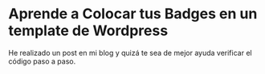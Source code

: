 # Aprende a Colocar tus Badges en un template de Wordpress

He realizado un post en mi blog y quizá te sea de mejor ayuda verificar el código paso a paso.
